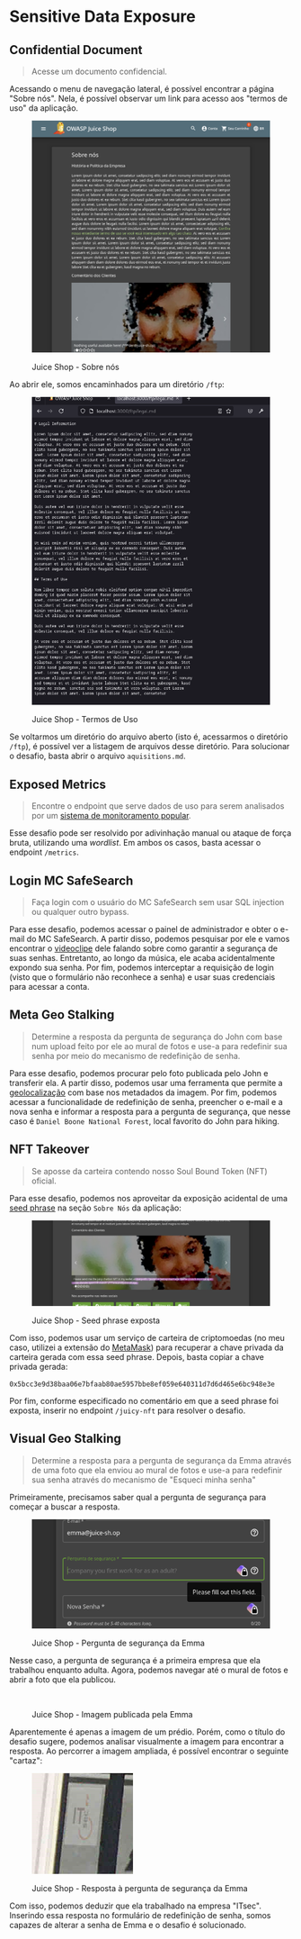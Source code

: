 # Sensitive Data Exposure

## Confidential Document

> Acesse um documento confidencial.

Acessando o menu de navegação lateral, é possível encontrar a página "Sobre nós". Nela, é possível observar um link para acesso aos "termos de uso" da aplicação.

<figure><img src="../../.gitbook/assets/ctfjuice_shopdata_exposureceabout_us.png" alt=""><figcaption><p>Juice Shop - Sobre nós</p></figcaption></figure>

Ao abrir ele, somos encaminhados para um diretório `/ftp`:

<figure><img src="../../.gitbook/assets/ctfjuice_shopdata_exposurelegal_md.png" alt=""><figcaption><p>Juice Shop - Termos de Uso</p></figcaption></figure>

Se voltarmos um diretório do arquivo aberto (isto é, acessarmos o diretório `/ftp`), é possível ver a listagem de arquivos desse diretório. Para solucionar o desafio, basta abrir o arquivo `aquisitions.md`.

## Exposed Metrics

> Encontre o endpoint que serve dados de uso para serem analisados por um [sistema de monitoramento popular](https://github.com/prometheus/prometheus).

Esse desafio pode ser resolvido por adivinhação manual ou ataque de força bruta, utilizando uma _wordlist_. Em ambos os casos, basta acessar o endpoint `/metrics`.

## Login MC SafeSearch

> Faça login com o usuário do MC SafeSearch sem usar SQL injection ou qualquer outro bypass.

Para esse desafio, podemos acessar o painel de administrador e obter o e-mail do MC SafeSearch. A partir disso, podemos pesquisar por ele e vamos encontrar o [videoclipe](https://www.youtube.com/watch?v=v59CX2DiX0Y) dele falando sobre como garantir a segurança de suas senhas. Entretanto, ao longo da música, ele acaba acidentalmente expondo sua senha. Por fim, podemos interceptar a requisição de login (visto que o formulário não reconhece a senha) e usar suas credenciais para acessar a conta.

## Meta Geo Stalking

> Determine a resposta da pergunta de segurança do John com base num upload feito por ele ao mural de fotos e use-a para redefinir sua senha por meio do mecanismo de redefinição de senha.

Para esse desafio, podemos procurar pelo foto publicada pelo John e transferir ela. A partir disso, podemos usar uma ferramenta que permite a [geolocalização](https://jimpl.com/) com base nos metadados da imagem. Por fim, podemos acessar a funcionalidade de redefinição de senha, preencher o e-mail e a nova senha e informar a resposta para a pergunta de segurança, que nesse caso é `Daniel Boone National Forest`, local favorito do John para hiking.

## NFT Takeover

> Se aposse da carteira contendo nosso Soul Bound Token (NFT) oficial.

Para esse desafio, podemos nos aproveitar da exposição acidental de uma [seed phrase](https://crypto.com/university/pt-br/seed-phrases-for-crypto-wallets) na seção `Sobre Nós` da aplicação:

<figure><img src="../../.gitbook/assets/ctfjuice_shopdata_exposureseed_phrase.png" alt=""><figcaption><p>Juice Shop - Seed phrase exposta</p></figcaption></figure>

Com isso, podemos usar um serviço de carteira de criptomoedas (no meu caso, utilizei a extensão do [MetaMask](https://addons.mozilla.org/en-US/firefox/addon/ether-metamask/)) para recuperar a chave privada da carteira gerada com essa seed phrase. Depois, basta copiar a chave privada gerada:

```
0x5bcc3e9d38baa06e7bfaab80ae5957bbe8ef059e640311d7d6d465e6bc948e3e
```

Por fim, conforme especificado no comentário em que a seed phrase foi exposta, inserir no endpoint `/juicy-nft` para resolver o desafio.

## Visual Geo Stalking

> Determine a resposta para a pergunta de segurança da Emma através de uma foto que ela enviou ao mural de fotos e use-a para redefinir sua senha através do mecanismo de "Esqueci minha senha"

Primeiramente, precisamos saber qual a pergunta de segurança para começar a buscar a resposta.

<figure><img src="../../.gitbook/assets/ctfjuice_shopsdeemma_security_question.png" alt=""><figcaption><p>Juice Shop - Pergunta de segurança da Emma</p></figcaption></figure>

Nesse caso, a pergunta de segurança é a primeira empresa que ela trabalhou enquanto adulta. Agora, podemos navegar até o mural de fotos e abrir a foto que ela publicou.

<figure><img src="../../.gitbook/assets/ctfjuice_shopsdeemma_post.png" alt=""><figcaption><p>Juice Shop - Imagem publicada pela Emma</p></figcaption></figure>

Aparentemente é apenas a imagem de um prédio. Porém, como o título do desafio sugere, podemos analisar visualmente a imagem para encontrar a resposta. Ao percorrer a imagem ampliada, é possível encontrar o seguinte "cartaz":

<figure><img src="../../.gitbook/assets/ctfjuice_shopsdeitsec.png" alt=""><figcaption><p>Juice Shop - Resposta à pergunta de segurança da Emma</p></figcaption></figure>

Com isso, podemos deduzir que ela trabalhado na empresa "ITsec". Inserindo essa resposta no formulário de redefinição de senha, somos capazes de alterar a senha de Emma e o desafio é solucionado.
